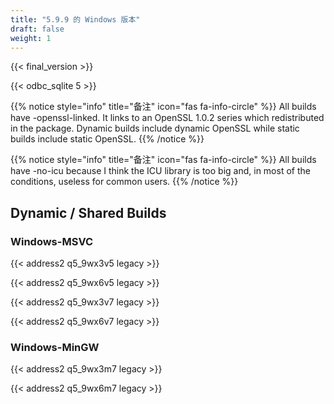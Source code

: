 ```yaml
---
title: "5.9.9 的 Windows 版本"
draft: false
weight: 1
---
```


{{< final_version >}}

{{< odbc_sqlite 5 >}}

{{% notice style="info" title="备注"  icon="fas fa-info-circle" %}}
All builds have -openssl-linked. It links to an OpenSSL 1.0.2 series which redistributed in the package. Dynamic builds include dynamic OpenSSL while static builds include static OpenSSL.
{{% /notice %}}

{{% notice style="info" title="备注"  icon="fas fa-info-circle" %}}
All builds have -no-icu because I think the ICU library is too big and, in most of the conditions, useless for common users.
{{% /notice %}}

## Dynamic / Shared Builds

### Windows-MSVC

{{< address2 q5_9wx3v5 legacy >}}

{{< address2 q5_9wx6v5 legacy >}}

{{< address2 q5_9wx3v7 legacy >}}

{{< address2 q5_9wx6v7 legacy >}}

### Windows-MinGW

 {{< address2 q5_9wx3m7 legacy >}}

 {{< address2 q5_9wx6m7 legacy >}}
